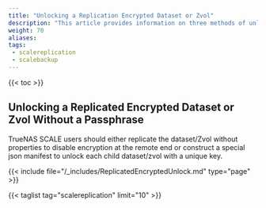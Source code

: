 ```yaml
---
title: "Unlocking a Replication Encrypted Dataset or Zvol"
description: "This article provides information on three methods of unlocking replicated encrypted datasets or zvols without a passphrase."
weight: 70
aliases:
tags:
 - scalereplication
 - scalebackup
---
```


{{< toc >}}


## Unlocking a Replicated Encrypted Dataset or Zvol Without a Passphrase

TrueNAS SCALE users should either replicate the dataset/Zvol without properties to disable encryption at the remote end or construct a special json manifest to unlock each child dataset/zvol with a unique key.

{{< include file="/_includes/ReplicatedEncryptedUnlock.md" type="page" >}}

{{< taglist tag="scalereplication" limit="10" >}}